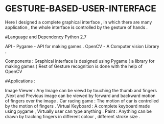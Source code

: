 # GESTURE-BASED-USER-INTERFACE
Here I designed a complete graphical interface , in which there are many application , the whole interface is controlled by the gesture of hands .

#Language and Dependency
  Python 2.7
  
  API - 
    Pygame  - API for making games .
    OpenCV  - A Computer vision Library .
    
  Components :
      Graphical interface is designed using Pygame ( a library for making games )
      Rest of Gesture recognition is done with the help of OpenCV


#Applications  :

Image Viewer : Any Image can be viewd by touching the thumb and fingers ,Next and Previous image can be viewed by forward and backward                    motion of fingers over the image .
Car racing game : The motion of car is controlled by the motion of fingers .
Virtual Keyboard : A complete keyboard made using pygame , Virtually user can type anything .
Paint : Anything can be drawn by tracking fingers in different colour , different stroke size .


